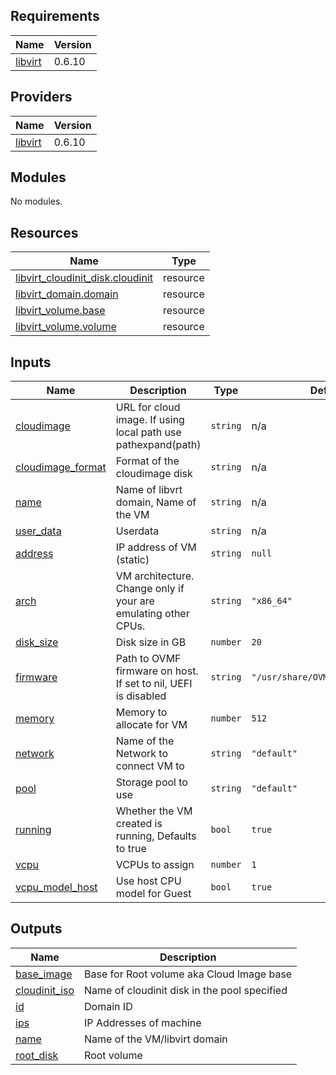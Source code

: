 <!-- BEGIN_TF_DOCS -->

## Requirements

| Name | Version |
|------|---------|
| <a name="requirement_libvirt"></a> [libvirt](#requirement\_libvirt) | 0.6.10 |

## Providers

| Name | Version |
|------|---------|
| <a name="provider_libvirt"></a> [libvirt](#provider\_libvirt) | 0.6.10 |

## Modules

No modules.

## Resources

| Name | Type |
|------|------|
| [libvirt_cloudinit_disk.cloudinit](https://registry.terraform.io/providers/dmacvicar/libvirt/0.6.10/docs/resources/cloudinit_disk) | resource |
| [libvirt_domain.domain](https://registry.terraform.io/providers/dmacvicar/libvirt/0.6.10/docs/resources/domain) | resource |
| [libvirt_volume.base](https://registry.terraform.io/providers/dmacvicar/libvirt/0.6.10/docs/resources/volume) | resource |
| [libvirt_volume.volume](https://registry.terraform.io/providers/dmacvicar/libvirt/0.6.10/docs/resources/volume) | resource |

## Inputs

| Name | Description | Type | Default | Required |
|------|-------------|------|---------|:--------:|
| <a name="input_cloudimage"></a> [cloudimage](#input\_cloudimage) | URL for cloud image. If using local path use pathexpand(path) | `string` | n/a | yes |
| <a name="input_cloudimage_format"></a> [cloudimage\_format](#input\_cloudimage\_format) | Format of the cloudimage disk | `string` | n/a | yes |
| <a name="input_name"></a> [name](#input\_name) | Name of libvrt domain, Name of the VM | `string` | n/a | yes |
| <a name="input_user_data"></a> [user\_data](#input\_user\_data) | Userdata | `string` | n/a | yes |
| <a name="input_address"></a> [address](#input\_address) | IP address of VM (static) | `string` | `null` | no |
| <a name="input_arch"></a> [arch](#input\_arch) | VM architecture. Change only if your are emulating other CPUs. | `string` | `"x86_64"` | no |
| <a name="input_disk_size"></a> [disk\_size](#input\_disk\_size) | Disk size in GB | `number` | `20` | no |
| <a name="input_firmware"></a> [firmware](#input\_firmware) | Path to OVMF firmware on host. If set to nil, UEFI is disabled | `string` | `"/usr/share/OVMF/OVMF_CODE.fd"` | no |
| <a name="input_memory"></a> [memory](#input\_memory) | Memory to allocate for VM | `number` | `512` | no |
| <a name="input_network"></a> [network](#input\_network) | Name of the Network to connect VM to | `string` | `"default"` | no |
| <a name="input_pool"></a> [pool](#input\_pool) | Storage pool to use | `string` | `"default"` | no |
| <a name="input_running"></a> [running](#input\_running) | Whether the VM created is running, Defaults to true | `bool` | `true` | no |
| <a name="input_vcpu"></a> [vcpu](#input\_vcpu) | VCPUs to assign | `number` | `1` | no |
| <a name="input_vcpu_model_host"></a> [vcpu\_model\_host](#input\_vcpu\_model\_host) | Use host CPU model for Guest | `bool` | `true` | no |

## Outputs

| Name | Description |
|------|-------------|
| <a name="output_base_image"></a> [base\_image](#output\_base\_image) | Base for Root volume aka Cloud Image base |
| <a name="output_cloudinit_iso"></a> [cloudinit\_iso](#output\_cloudinit\_iso) | Name of cloudinit disk in the pool specified |
| <a name="output_id"></a> [id](#output\_id) | Domain ID |
| <a name="output_ips"></a> [ips](#output\_ips) | IP Addresses of machine |
| <a name="output_name"></a> [name](#output\_name) | Name of the VM/libvirt domain |
| <a name="output_root_disk"></a> [root\_disk](#output\_root\_disk) | Root volume |

<!-- END_TF_DOCS -->
